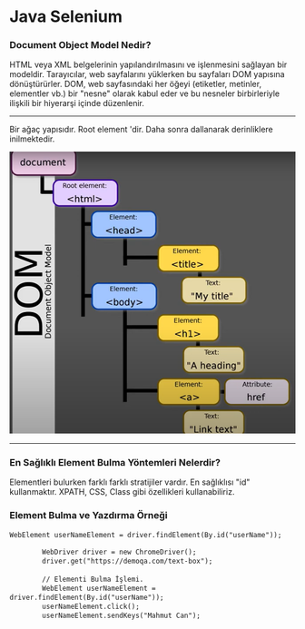# Java Selenium
### Document Object Model Nedir?

HTML veya XML belgelerinin yapılandırılmasını ve işlenmesini sağlayan bir modeldir. Tarayıcılar, web sayfalarını yüklerken bu sayfaları DOM yapısına dönüştürürler. DOM, web sayfasındaki her öğeyi (etiketler, metinler, elementler vb.) bir "nesne" olarak kabul eder ve bu nesneler birbirleriyle ilişkili bir hiyerarşi içinde düzenlenir.
***
Bir ağaç yapısıdır. Root element <html>'dir. Daha sonra dallanarak derinliklere inilmektedir.

![DOM](UsefulPicture/DOM.png)
***
### En Sağlıklı Element Bulma Yöntemleri Nelerdir?

Elementleri bulurken farklı farklı stratijiler vardır. En sağlıklısı "id" kullanmaktır. XPATH, CSS, Class gibi özellikleri kullanabiliriz.

### Element Bulma ve Yazdırma Örneği

```
WebElement userNameElement = driver.findElement(By.id("userName"));
```

```
        WebDriver driver = new ChromeDriver();
        driver.get("https://demoqa.com/text-box");

        // Elementi Bulma İşlemi.
        WebElement userNameElement = driver.findElement(By.id("userName"));
        userNameElement.click();
        userNameElement.sendKeys("Mahmut Can");
```
